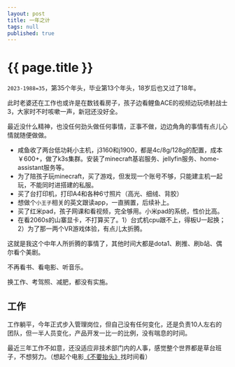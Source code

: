 ```yaml
---
layout: post
title: 一年之计
tags: null
published: true
---
```


{{ page.title }}
===========

`2023-1988=35`，第35个年头，毕业第13个年头，18岁后也又过了18年。

此时老婆还在工作也或许是在数钱看房子，孩子边看鲤鱼ACE的视频边玩喷射战士3，大家时不时咳嗽一声，新冠还没好全。

最近没什么精神，也没任何劲头做任何事情，正事不做，边边角角的事情有点儿心情就随便做做。

* 咸鱼收了两台低功耗小主机，j3160和j1900，都是4c/8g/128g的配置，成本￥600+，做了k3s集群。安装了minecraft基岩服务、jellyfin服务、home-assistant服务等。
* 为了陪孩子玩minecraft，买了游戏，但发现一个账号不够，只能建主机一起玩，不能同时进搭建的私服。
* 买了台打印机，打印A4和各种6寸照片（高光、细绒、背胶）
* 想做个`小王子`相关的英文跟读app，一直搁置，后续补上。
* 买了红米pad，孩子网课和看视频，完全够用。小米pad的系统，性价比高。
* 在看2060s的山寨显卡，不打算买了。1）台式机cpu跟不上，得板U一起换；2）为了那一两个VR游戏体验，有点儿太折腾。

这就是我这个中年人所折腾的事情了，其他时间大都是dota1、刷推、刷b站、偶尔看个美剧。

不再看书、看电影、听音乐。

换工作、考驾照、减肥，都没有实施。

## 工作

工作躺平，今年正式步入管理岗位，但自己没有任何变化，还是负责10人左右的团队，但一半人员变化，产品开发一比一的比例，没有喘息的时间。

最近三年工作不如意，还没适应非技术部门内的人事，感觉整个世界都是草台班子，不想努力。（想起个电影[《不要抬头》](https://movie.douban.com/subject/34884712/)找时间看）
